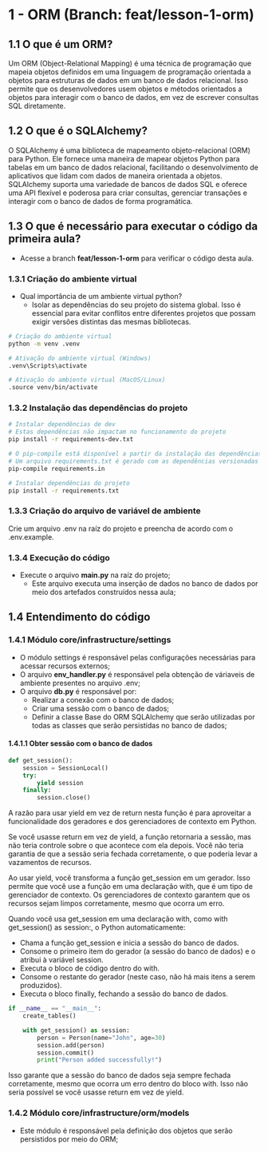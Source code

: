 # 1 - ORM (Branch: feat/lesson-1-orm)

## 1.1 O que é um ORM?
Um ORM (Object-Relational Mapping) é uma técnica de programação que mapeia objetos definidos em uma linguagem de programação orientada a objetos para estruturas de dados em um banco de dados relacional. Isso permite que os desenvolvedores usem objetos e métodos orientados a objetos para interagir com o banco de dados, em vez de escrever consultas SQL diretamente.

## 1.2 O que é o SQLAlchemy?
O SQLAlchemy é uma biblioteca de mapeamento objeto-relacional (ORM) para Python. Ele fornece uma maneira de mapear objetos Python para tabelas em um banco de dados relacional, facilitando o desenvolvimento de aplicativos que lidam com dados de maneira orientada a objetos. SQLAlchemy suporta uma variedade de bancos de dados SQL e oferece uma API flexível e poderosa para criar consultas, gerenciar transações e interagir com o banco de dados de forma programática.

## 1.3 O que é necessário para executar o código da primeira aula?
- Acesse a branch **feat/lesson-1-orm** para verificar o código desta aula.

### 1.3.1 Criação do ambiente virtual
- Qual importância de um ambiente virtual python?
    - Isolar as dependências do seu projeto do sistema global. Isso é essencial para evitar conflitos entre diferentes projetos que possam exigir versões distintas das mesmas bibliotecas.

```bash
# Criação do ambiente virtual
python -m venv .venv

# Ativação do ambiente virtual (Windows)
.venv\Scripts\activate

# Ativação do ambiente virtual (MacOS/Linux)
.source venv/bin/activate
```

### 1.3.2 Instalação das dependências do projeto

``` bash
# Instalar dependências de dev
# Estas dependências não impactam no funcionamento do projeto
pip install -r requirements-dev.txt

# O pip-compile está disponível a partir da instalação das dependências de dev
# Um arquivo requirements.txt é gerado com as dependências versionadas
pip-compile requirements.in

# Instalar dependências do projeto
pip install -r requirements.txt
```

### 1.3.3 Criação do arquivo de variável de ambiente
Crie um arquivo .env na raíz do projeto e preencha de acordo com o .env.example.

### 1.3.4 Execução do código
- Execute o arquivo **main.py** na raíz do projeto;
  - Este arquivo executa uma inserção de dados no banco de dados por meio dos artefados construídos nessa aula;

## 1.4 Entendimento do código
### 1.4.1 Módulo core/infrastructure/settings
- O módulo settings é responsável pelas configurações necessárias para acessar recursos externos;
- O arquivo **env_handler.py** é responsável pela obtenção de váriaveis de ambiente presentes no arquivo .env;
- O arquivo **db.py** é responsável por:
    - Realizar a conexão com o banco de dados;
    - Criar uma sessão com o banco de dados;
    - Definir a classe Base do ORM SQLAlchemy que serão utilizadas por todas as classes que serão persistidas no banco de dados;

#### 1.4.1.1 Obter sessão com o banco de dados

```python
def get_session():
    session = SessionLocal()
    try:
        yield session
    finally:
        session.close()
```
A razão para usar yield em vez de return nesta função é para aproveitar a funcionalidade dos geradores e dos gerenciadores de contexto em Python.

Se você usasse return em vez de yield, a função retornaria a sessão, mas não teria controle sobre o que acontece com ela depois. Você não teria garantia de que a sessão seria fechada corretamente, o que poderia levar a vazamentos de recursos.

Ao usar yield, você transforma a função get_session em um gerador. Isso permite que você use a função em uma declaração with, que é um tipo de gerenciador de contexto. Os gerenciadores de contexto garantem que os recursos sejam limpos corretamente, mesmo que ocorra um erro.

Quando você usa get_session em uma declaração with, como with get_session() as session:, o Python automaticamente:
- Chama a função get_session e inicia a sessão do banco de dados.
- Consome o primeiro item do gerador (a sessão do banco de dados) e o atribui à variável session.
- Executa o bloco de código dentro do with.
- Consome o restante do gerador (neste caso, não há mais itens a serem produzidos).
- Executa o bloco finally, fechando a sessão do banco de dados.

``` python
if __name__ == "__main__":
    create_tables()

    with get_session() as session:
        person = Person(name="John", age=30)
        session.add(person)
        session.commit()
        print("Person added successfully!")
```

Isso garante que a sessão do banco de dados seja sempre fechada corretamente, mesmo que ocorra um erro dentro do bloco with. Isso não seria possível se você usasse return em vez de yield.

### 1.4.2 Módulo core/infrastructure/orm/models
- Este módulo é responsável pela definição dos objetos que serão persistidos por meio do ORM;

